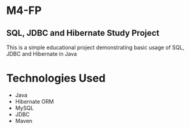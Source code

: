 # M4-FP
## SQL, JDBC and Hibernate Study Project

This is a simple educational project demonstrating basic usage of SQL, JDBC and Hibernate in Java

# Technologies Used

- Java
- Hibernate ORM
- MySQL
- JDBC
- Maven
